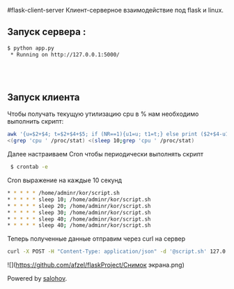 #flask-client-server
Клиент-серверное взаимодействие под  flask и  linux.<br>
## Запуск сервера :
```bash
$ python app.py
 * Running on http://127.0.0.1:5000/
```
<br><br>
 
## Запуск клиента
 Чтобы получать текущую утилизацию cpu в % нам необходимо  выполнить  скрипт:
 ```bash
 awk '{u=$2+$4; t=$2+$4+$5; if (NR==1){u1=u; t1=t;} else print ($2+$4-u1) * 100 / (t-t1) "%"; }' \
<(grep 'cpu ' /proc/stat) <(sleep 10;grep 'cpu ' /proc/stat)
```
Далее настраиваем Cron чтобы периодически выполнять скрипт
```bash
 $ crontab -e

```
Cron выражение на каждые 10 секунд
 ```bash
* * * * * /home/adminr/kor/script.sh
* * * * * sleep 10; /home/adminr/kor/script.sh
* * * * * sleep 20; /home/adminr/kor/script.sh
* * * * * sleep 30; /home/adminr/kor/script.sh
* * * * * sleep 40; /home/adminr/kor/script.sh
* * * * * sleep 40; /home/adminr/kor/script.sh
```
Теперь полученные данные отправим через curl на сервер
 ```bash
 curl -X POST -H "Content-Type: application/json" -d '@script.sh' 127.0.0.1:5000/cpu
```
 
 ![](https://github.com/afzel/flaskProject/Снимок экрана.png) 
 
 Powered by [salohov](https://salohov.wbsite).
